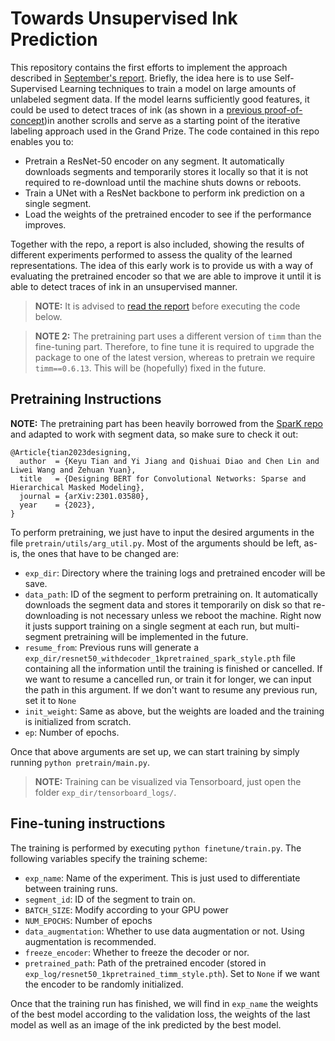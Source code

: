 
# Towards Unsupervised Ink Prediction

This repository contains the first efforts to implement the approach described in [September's report](https://drive.google.com/drive/folders/1S_3BDYpcudAJ2rthNzVqFqGo5GEAgEcr?usp=drive_link). Briefly, the idea here is to use Self-Supervised Learning techniques to train a model on large amounts of unlabeled segment data. If the model learns sufficiently good features, it could be used to detect traces of ink (as shown in a [previous proof-of-concept](https://github.com/jgcarrasco/dino-ink-detection))in another scrolls and serve as a starting point of the iterative labeling approach used in the Grand Prize. The code contained in this repo enables you to:
- Pretrain a ResNet-50 encoder on any segment. It automatically downloads segments and temporarily stores it locally so that it is not required to re-download until the machine shuts downs or reboots.
- Train a UNet with a ResNet backbone to perform ink prediction on a single segment.
- Load the weights of the pretrained encoder to see if the performance improves.

Together with the repo, a report is also included, showing the results of different experiments performed to assess the quality of the learned representations. The idea of this early work is to provide us with a way of evaluating the pretrained encoder so that we are able to improve it until it is able to detect traces of ink in an unsupervised manner.

> **NOTE:** It is advised to [read the report](./report/October%20Report.pdf) before executing the code below. 

> **NOTE 2:** The pretraining part uses a different version of `timm` than the fine-tuning part. Therefore, to fine tune it is required to upgrade the package to one of the latest version, whereas to pretrain we require `timm==0.6.13`. This will be (hopefully) fixed in the future.

## Pretraining Instructions

**NOTE:** The pretraining part has been heavily borrowed from the [SparK repo](https://github.com/keyu-tian/SparK) and adapted to work with segment data, so make sure to check it out:
```
@Article{tian2023designing,
  author  = {Keyu Tian and Yi Jiang and Qishuai Diao and Chen Lin and Liwei Wang and Zehuan Yuan},
  title   = {Designing BERT for Convolutional Networks: Sparse and Hierarchical Masked Modeling},
  journal = {arXiv:2301.03580},
  year    = {2023},
}
```

To perform pretraining, we just have to input the desired arguments in the file `pretrain/utils/arg_util.py`. Most of the arguments should be left, as-is, the ones that have to be changed are:

- `exp_dir`: Directory where the training logs and pretrained encoder will be save.
- `data_path`: ID of the segment to perform pretraining on. It automatically downloads the segment data and stores it temporarily on disk so that re-downloading is not necessary unless we reboot the machine. Right now it justs support training on a single segment at each run, but multi-segment pretraining will be implemented in the future. 
- `resume_from`: Previous runs will generate a `exp_dir/resnet50_withdecoder_1kpretrained_spark_style.pth` file containing all the information until the training is finished or cancelled. If we want to resume a cancelled run, or train it for longer, we can input the path in this argument. If we don't want to resume any previous run, set it to `None`
- `init_weight`: Same as above, but the weights are loaded and the training is initialized from scratch.
- `ep`: Number of epochs. 

Once that above arguments are set up, we can start training by simply running `python pretrain/main.py`.

> **NOTE:** Training can be visualized via Tensorboard, just open the folder `exp_dir/tensorboard_logs/`.

## Fine-tuning instructions

The training is performed by executing `python finetune/train.py`. The following variables specify the training scheme:

- `exp_name`: Name of the experiment. This is just used to differentiate between training runs.
- `segment_id`: ID of the segment to train on.
- `BATCH_SIZE`: Modify according to your GPU power
- `NUM_EPOCHS`: Number of epochs
- `data_augmentation`: Whether to use data augmentation or not. Using augmentation is recommended.
- `freeze_encoder`: Whether to freeze the decoder or nor.
- `pretrained_path`: Path of the pretrained encoder (stored in `exp_log/resnet50_1kpretrained_timm_style.pth`). Set to `None` if we want the encoder to be randomly initialized.

Once that the training run has finished, we will find in `exp_name` the weights of the best model according to the validation loss, the weights of the last model as well as an image of the ink predicted by the best model.






